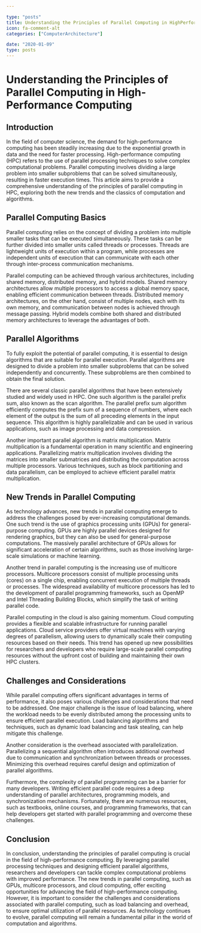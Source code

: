 ```yaml
---

type: "posts"
title: Understanding the Principles of Parallel Computing in HighPerformance Computing
icon: fa-comment-alt
categories: ["ComputerArchitecture"]

date: "2020-01-09"
type: posts
---
```





# Understanding the Principles of Parallel Computing in High-Performance Computing

## Introduction

In the field of computer science, the demand for high-performance computing has been steadily increasing due to the exponential growth in data and the need for faster processing. High-performance computing (HPC) refers to the use of parallel processing techniques to solve complex computational problems. Parallel computing involves dividing a large problem into smaller subproblems that can be solved simultaneously, resulting in faster execution times. This article aims to provide a comprehensive understanding of the principles of parallel computing in HPC, exploring both the new trends and the classics of computation and algorithms.

## Parallel Computing Basics

Parallel computing relies on the concept of dividing a problem into multiple smaller tasks that can be executed simultaneously. These tasks can be further divided into smaller units called threads or processes. Threads are lightweight units of execution within a program, while processes are independent units of execution that can communicate with each other through inter-process communication mechanisms.

Parallel computing can be achieved through various architectures, including shared memory, distributed memory, and hybrid models. Shared memory architectures allow multiple processors to access a global memory space, enabling efficient communication between threads. Distributed memory architectures, on the other hand, consist of multiple nodes, each with its own memory, and communication between nodes is achieved through message passing. Hybrid models combine both shared and distributed memory architectures to leverage the advantages of both.

## Parallel Algorithms

To fully exploit the potential of parallel computing, it is essential to design algorithms that are suitable for parallel execution. Parallel algorithms are designed to divide a problem into smaller subproblems that can be solved independently and concurrently. These subproblems are then combined to obtain the final solution.

There are several classic parallel algorithms that have been extensively studied and widely used in HPC. One such algorithm is the parallel prefix sum, also known as the scan algorithm. The parallel prefix sum algorithm efficiently computes the prefix sum of a sequence of numbers, where each element of the output is the sum of all preceding elements in the input sequence. This algorithm is highly parallelizable and can be used in various applications, such as image processing and data compression.

Another important parallel algorithm is matrix multiplication. Matrix multiplication is a fundamental operation in many scientific and engineering applications. Parallelizing matrix multiplication involves dividing the matrices into smaller submatrices and distributing the computation across multiple processors. Various techniques, such as block partitioning and data parallelism, can be employed to achieve efficient parallel matrix multiplication.

## New Trends in Parallel Computing

As technology advances, new trends in parallel computing emerge to address the challenges posed by ever-increasing computational demands. One such trend is the use of graphics processing units (GPUs) for general-purpose computing. GPUs are highly parallel devices designed for rendering graphics, but they can also be used for general-purpose computations. The massively parallel architecture of GPUs allows for significant acceleration of certain algorithms, such as those involving large-scale simulations or machine learning.

Another trend in parallel computing is the increasing use of multicore processors. Multicore processors consist of multiple processing units (cores) on a single chip, enabling concurrent execution of multiple threads or processes. The widespread availability of multicore processors has led to the development of parallel programming frameworks, such as OpenMP and Intel Threading Building Blocks, which simplify the task of writing parallel code.

Parallel computing in the cloud is also gaining momentum. Cloud computing provides a flexible and scalable infrastructure for running parallel applications. Cloud service providers offer virtual machines with varying degrees of parallelism, allowing users to dynamically scale their computing resources based on their needs. This trend has opened up new possibilities for researchers and developers who require large-scale parallel computing resources without the upfront cost of building and maintaining their own HPC clusters.

## Challenges and Considerations

While parallel computing offers significant advantages in terms of performance, it also poses various challenges and considerations that need to be addressed. One major challenge is the issue of load balancing, where the workload needs to be evenly distributed among the processing units to ensure efficient parallel execution. Load balancing algorithms and techniques, such as dynamic load balancing and task stealing, can help mitigate this challenge.

Another consideration is the overhead associated with parallelization. Parallelizing a sequential algorithm often introduces additional overhead due to communication and synchronization between threads or processes. Minimizing this overhead requires careful design and optimization of parallel algorithms.

Furthermore, the complexity of parallel programming can be a barrier for many developers. Writing efficient parallel code requires a deep understanding of parallel architectures, programming models, and synchronization mechanisms. Fortunately, there are numerous resources, such as textbooks, online courses, and programming frameworks, that can help developers get started with parallel programming and overcome these challenges.

## Conclusion

In conclusion, understanding the principles of parallel computing is crucial in the field of high-performance computing. By leveraging parallel processing techniques and designing efficient parallel algorithms, researchers and developers can tackle complex computational problems with improved performance. The new trends in parallel computing, such as GPUs, multicore processors, and cloud computing, offer exciting opportunities for advancing the field of high-performance computing. However, it is important to consider the challenges and considerations associated with parallel computing, such as load balancing and overhead, to ensure optimal utilization of parallel resources. As technology continues to evolve, parallel computing will remain a fundamental pillar in the world of computation and algorithms.
